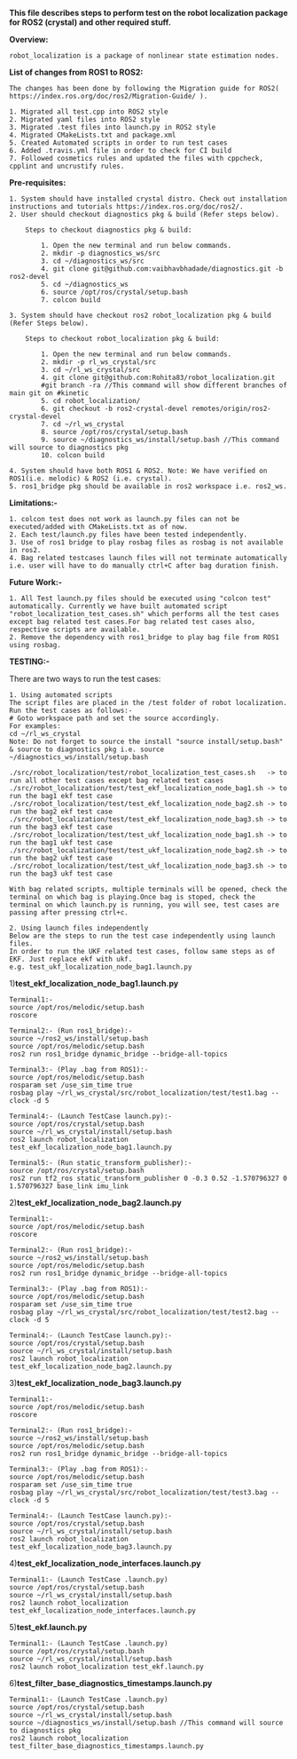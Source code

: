 
**This file describes steps to perform test on the robot localization package for ROS2 (crystal) and other required stuff.**

**Overview:**

	robot_localization is a package of nonlinear state estimation nodes.

**List of changes from ROS1 to ROS2:**

	The changes has been done by following the Migration guide for ROS2( https://index.ros.org/doc/ros2/Migration-Guide/ ).

	1. Migrated all test.cpp into ROS2 style
	2. Migrated yaml files into ROS2 style
	3. Migrated .test files into launch.py in ROS2 style
	4. Migrated CMakeLists.txt and package.xml
	5. Created Automated scripts in order to run test cases
	6. Added .travis.yml file in order to check for CI build
	7. Followed cosmetics rules and updated the files with cppcheck, cpplint and uncrustify rules.

**Pre-requisites:**

	1. System should have installed crystal distro. Check out installation instructions and tutorials https://index.ros.org/doc/ros2/.
	2. User should checkout diagnostics pkg & build (Refer steps below).

		Steps to checkout diagnostics pkg & build:

			1. Open the new terminal and run below commands.
			2. mkdir -p diagnostics_ws/src
			3. cd ~/diagnostics_ws/src
			4. git clone git@github.com:vaibhavbhadade/diagnostics.git -b ros2-devel 
			5. cd ~/diagnostics_ws
			6. source /opt/ros/crystal/setup.bash
			7. colcon build

	3. System should have checkout ros2 robot_localization pkg & build (Refer Steps below).

		Steps to checkout robot_localization pkg & build:

			1. Open the new terminal and run below commands.
			2. mkdir -p rl_ws_crystal/src
			3. cd ~/rl_ws_crystal/src
			4. git clone git@github.com:Rohita83/robot_localization.git
			#git branch -ra //This command will show different branches of main git on #kinetic
			5. cd robot_localization/
			6. git checkout -b ros2-crystal-devel remotes/origin/ros2-crystal-devel
			7. cd ~/rl_ws_crystal
			8. source /opt/ros/crystal/setup.bash
			9. source ~/diagnostics_ws/install/setup.bash //This command will source to diagnostics pkg
			10. colcon build

	4. System should have both ROS1 & ROS2. Note: We have verified on ROS1(i.e. melodic) & ROS2 (i.e. crystal).
	5. ros1_bridge pkg should be available in ros2 workspace i.e. ros2_ws.

**Limitations:-** 

	1. colcon test does not work as launch.py files can not be executed/added with CMakeLists.txt as of now.
	2. Each test/launch.py files have been tested independently.
	3. Use of ros1 bridge to play rosbag files as rosbag is not available in ros2.
	4. Bag related testcases launch files will not terminate automatically i.e. user will have to do manually ctrl+C after bag duration finish.

**Future Work:-**

	1. All Test launch.py files should be executed using "colcon test" automatically. Currently we have built automated script "robot_localization_test_cases.sh" which performs all the test cases except bag related test cases.For bag related test cases also, respective scripts are available.
	2. Remove the dependency with ros1_bridge to play bag file from ROS1 using rosbag.

**TESTING:-**

There are two ways to run the test cases:

	1. Using automated scripts
	The script files are placed in the /test folder of robot localization.
	Run the test cases as follows:-
	# Goto workspace path and set the source accordingly.
	For examples:
	cd ~/rl_ws_crystal
	Note: Do not forget to source the install "source install/setup.bash" & source to diagnostics pkg i.e. source ~/diagnostics_ws/install/setup.bash

	./src/robot_localization/test/robot_localization_test_cases.sh   -> to run all other test cases except bag related test cases
	./src/robot_localization/test/test_ekf_localization_node_bag1.sh -> to run the bag1 ekf test case
	./src/robot_localization/test/test_ekf_localization_node_bag2.sh -> to run the bag2 ekf test case
	./src/robot_localization/test/test_ekf_localization_node_bag3.sh -> to run the bag3 ekf test case
	./src/robot_localization/test/test_ukf_localization_node_bag1.sh -> to run the bag1 ukf test case
	./src/robot_localization/test/test_ukf_localization_node_bag2.sh -> to run the bag2 ukf test case
	./src/robot_localization/test/test_ukf_localization_node_bag3.sh -> to run the bag3 ukf test case

	With bag related scripts, multiple terminals will be opened, check the terminal on which bag is playing.Once bag is stoped, check the terminal on which launch.py is running, you will see, test cases are passing after pressing ctrl+c.

	2. Using launch files independently
	Below are the steps to run the test case independently using launch files.
	In order to run the UKF related test cases, follow same steps as of EKF. Just replace ekf with ukf.
	e.g. test_ukf_localization_node_bag1.launch.py

1)**test_ekf_localization_node_bag1.launch.py**

	Terminal1:-
	source /opt/ros/melodic/setup.bash
	roscore

	Terminal2:- (Run ros1_bridge):-
	source ~/ros2_ws/install/setup.bash
	source /opt/ros/melodic/setup.bash
	ros2 run ros1_bridge dynamic_bridge --bridge-all-topics	

	Terminal3:- (Play .bag from ROS1):-
	source /opt/ros/melodic/setup.bash
	rosparam set /use_sim_time true
	rosbag play ~/rl_ws_crystal/src/robot_localization/test/test1.bag --clock -d 5

	Terminal4:- (Launch TestCase launch.py):-
	source /opt/ros/crystal/setup.bash
	source ~/rl_ws_crystal/install/setup.bash
	ros2 launch robot_localization test_ekf_localization_node_bag1.launch.py

	Terminal5:- (Run static_transform_publisher):-
	source /opt/ros/crystal/setup.bash
	ros2 run tf2_ros static_transform_publisher 0 -0.3 0.52 -1.570796327 0 1.570796327 base_link imu_link


2)**test_ekf_localization_node_bag2.launch.py**

	Terminal1:-
	source /opt/ros/melodic/setup.bash
	roscore

	Terminal2:- (Run ros1_bridge):-
	source ~/ros2_ws/install/setup.bash
	source /opt/ros/melodic/setup.bash
	ros2 run ros1_bridge dynamic_bridge --bridge-all-topics	

	Terminal3:- (Play .bag from ROS1):-
	source /opt/ros/melodic/setup.bash
	rosparam set /use_sim_time true
	rosbag play ~/rl_ws_crystal/src/robot_localization/test/test2.bag --clock -d 5

	Terminal4:- (Launch TestCase launch.py):-
	source /opt/ros/crystal/setup.bash
	source ~/rl_ws_crystal/install/setup.bash
	ros2 launch robot_localization test_ekf_localization_node_bag2.launch.py

3)**test_ekf_localization_node_bag3.launch.py**

	Terminal1:-
	source /opt/ros/melodic/setup.bash
	roscore

	Terminal2:- (Run ros1_bridge):-
	source ~/ros2_ws/install/setup.bash
	source /opt/ros/melodic/setup.bash
	ros2 run ros1_bridge dynamic_bridge --bridge-all-topics	

	Terminal3:- (Play .bag from ROS1):-
	source /opt/ros/melodic/setup.bash
	rosparam set /use_sim_time true
	rosbag play ~/rl_ws_crystal/src/robot_localization/test/test3.bag --clock -d 5

	Terminal4:- (Launch TestCase launch.py):-
	source /opt/ros/crystal/setup.bash
	source ~/rl_ws_crystal/install/setup.bash
	ros2 launch robot_localization test_ekf_localization_node_bag3.launch.py

4)**test_ekf_localization_node_interfaces.launch.py**

	Terminal1:- (Launch TestCase .launch.py)
	source /opt/ros/crystal/setup.bash
	source ~/rl_ws_crystal/install/setup.bash
	ros2 launch robot_localization test_ekf_localization_node_interfaces.launch.py

5)**test_ekf.launch.py**

	Terminal1:- (Launch TestCase .launch.py)
	source /opt/ros/crystal/setup.bash
	source ~/rl_ws_crystal/install/setup.bash
	ros2 launch robot_localization test_ekf.launch.py

6)**test_filter_base_diagnostics_timestamps.launch.py**

	Terminal1:- (Launch TestCase .launch.py)
	source /opt/ros/crystal/setup.bash
	source ~/rl_ws_crystal/install/setup.bash
	source ~/diagnostics_ws/install/setup.bash //This command will source to diagnostics pkg
	ros2 launch robot_localization test_filter_base_diagnostics_timestamps.launch.py
